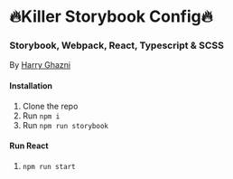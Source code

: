 # 🔥Killer Storybook Config🔥
### Storybook, Webpack, React, Typescript & SCSS
By [Harry Ghazni](https://github.com/hghazni)

#### Installation

 1. Clone the repo
 2. Run `npm i`
 3. Run `npm run storybook`
 
 #### Run React

 1. `npm run start`
